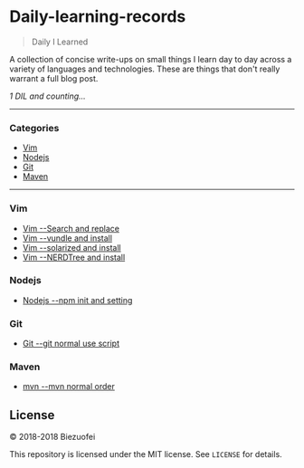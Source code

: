 # Daily-learning-records

> Daily I Learned

A collection of concise write-ups on small things I learn day to day across a
variety of languages and technologies. These are things that don't really
warrant a full blog post. 


_1 DIL and counting..._

---

### Categories

* [Vim](#Vim)
* [Nodejs](#Nodejs)
* [Git](#Git)
* [Maven](#Maven)


---

### Vim

- [Vim --Search and replace](Vim/search-replace.md)
- [Vim --vundle and install](Vim/vundle-install.md)
- [Vim --solarized and install](Vim/solarized-install.md)
- [Vim --NERDTree and install](Vim/nerdtree-install.md)

### Nodejs

- [Nodejs --npm init and setting](Nodejs/npm-init-setting.md)


### Git

- [Git --git normal use script](Git/git-normal-script.md)

### Maven

- [mvn --mvn normal order](Maven/mvn-order.md)


## License

&copy; 2018-2018 Biezuofei

This repository is licensed under the MIT license. See `LICENSE` for
details.

